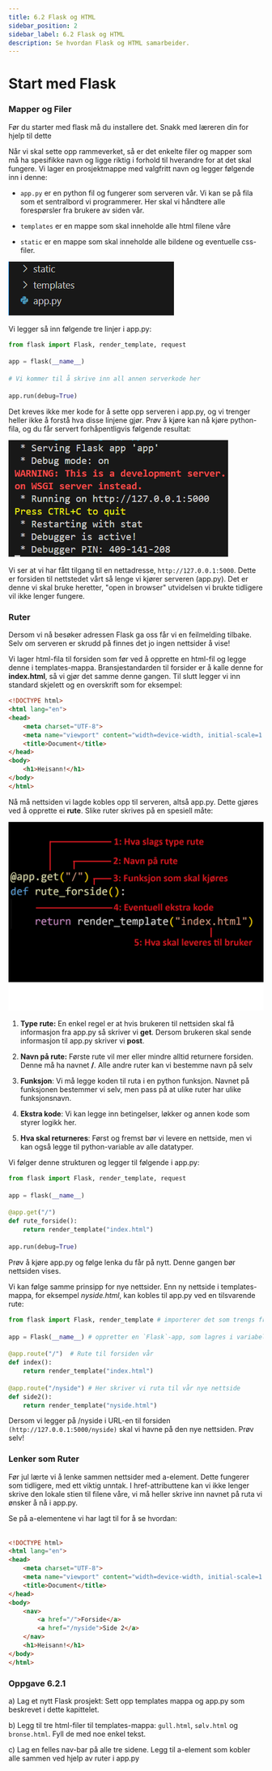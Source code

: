 ```yaml
---
title: 6.2 Flask og HTML
sidebar_position: 2
sidebar_label: 6.2 Flask og HTML
description: Se hvordan Flask og HTML samarbeider.
---
```


# Start med Flask

### Mapper og Filer

Før du starter med flask må du installere det. Snakk med læreren din for hjelp til dette

Når vi skal sette opp rammeverket, så er det enkelte filer og mapper som må ha spesifikke navn og ligge riktig i forhold til hverandre for at det skal fungere. Vi lager en prosjektmappe med valgfritt navn og legger følgende inn i denne:

- `app.py` er en python fil og fungerer som serveren vår. Vi kan se på fila som et sentralbord vi programmerer. Her skal vi håndtere alle forespørsler fra brukere av siden vår.

- `templates` er en mappe som skal inneholde alle html filene våre

- `static` er en mappe som skal inneholde alle bildene og eventuelle css-filer.


![Fil og mappestruktur](./bilder/struktur.png)

 Vi legger så inn følgende tre linjer i app.py:

```python
from flask import Flask, render_template, request

app = flask(__name__)

# Vi kommer til å skrive inn all annen serverkode her

app.run(debug=True)

```

Det kreves ikke mer kode for å sette opp serveren i app.py, og vi trenger heller ikke å forstå hva disse linjene gjør. Prøv å kjøre kan nå kjøre python-fila, og du får servert forhåpentligvis følgende resultat:

![Flask kjøres](./bilder/flask_server.png)

Vi ser at vi har fått tilgang til en nettadresse, `http://127.0.0.1:5000`. Dette er forsiden til nettstedet vårt så lenge vi kjører serveren (app.py). Det er denne vi skal bruke heretter, "open in browser" utvidelsen vi brukte tidligere vil ikke lenger fungere. 



### Ruter

Dersom vi nå besøker adressen Flask ga oss får vi en feilmelding tilbake. Selv om serveren er skrudd på finnes det jo ingen nettsider å vise!

Vi lager html-fila til forsiden som før ved å opprette en html-fil og legge denne i templates-mappa. Bransjestandarden til forsider er å kalle denne for **index.html**, så vi gjør det samme denne gangen. Til slutt legger vi inn standard skjelett og en overskrift som for eksempel:

```html
<!DOCTYPE html>
<html lang="en">
<head>
    <meta charset="UTF-8">
    <meta name="viewport" content="width=device-width, initial-scale=1.0">
    <title>Document</title>
</head>
<body>
    <h1>Heisann!</h1>
</body>
</html>
```
Nå må nettsiden vi lagde kobles opp til serveren, altså app.py. Dette gjøres ved å opprette ei **rute**. Slike ruter skrives på en spesiell måte:

![flask-rute](./bilder/rute.png)

1. **Type rute:** En enkel regel er at hvis brukeren til nettsiden skal få informasjon fra app.py så skriver vi **get**. Dersom brukeren skal sende informasjon til app.py skriver vi **post**.

2. **Navn på rute:** Første rute vil mer eller mindre alltid returnere forsiden. Denne må ha navnet **/**. Alle andre ruter kan vi bestemme navn på selv

3. **Funksjon**: Vi må legge koden til ruta i en python funksjon. Navnet på funksjonen bestemmer vi selv, men pass på at ulike ruter har ulike funksjonsnavn.

4. **Ekstra kode**: Vi kan legge inn betingelser, løkker og annen kode som styrer logikk her.

5. **Hva skal returneres**: Først og fremst bør vi levere en nettside, men vi kan også legge til python-variable av alle datatyper.

Vi følger denne strukturen og legger til følgende i app.py:

```python
from flask import Flask, render_template, request

app = flask(__name__)

@app.get("/") 
def rute_forside():
    return render_template("index.html")

app.run(debug=True)
```
Prøv å kjøre app.py og følge lenka du får på nytt. Denne gangen bør nettsiden vises.

Vi kan følge samme prinsipp for nye nettsider. Enn ny nettside i templates-mappa, for eksempel *nyside.html*, kan kobles til app.py ved en tilsvarende rute:

```python
from flask import Flask, render_template # importerer det som trengs fra Flask-biblioteket

app = Flask(__name__) # oppretter en `Flask`-app, som lagres i variabelen `app`

@app.route("/")  # Rute til forsiden vår
def index(): 
    return render_template("index.html") 

@app.route("/nyside") # Her skriver vi ruta til vår nye nettside
def side2():
    return render_template("nyside.html")
```

Dersom vi legger på /nyside i URL-en til forsiden `(http://127.0.0.1:5000/nyside)` skal vi havne på den nye nettsiden. Prøv selv!

### Lenker som Ruter

Før jul lærte vi å lenke sammen nettsider med a-element. Dette fungerer som tidligere, med ett viktig unntak. I href-attributtene kan vi ikke lenger skrive den lokale stien til filene våre, vi må heller skrive inn navnet på ruta vi ønsker å nå i app.py.

Se på a-elementene vi har lagt til for å se hvordan:

```html

<!DOCTYPE html>
<html lang="en">
<head>
    <meta charset="UTF-8">
    <meta name="viewport" content="width=device-width, initial-scale=1.0">
    <title>Document</title>
</head>
<body>
    <nav>
        <a href="/">Forside</a>
        <a href="/nyside">Side 2</a>
    </nav>
    <h1>Heisann!</h1>
</body>
</html>
```


### Oppgave 6.2.1

a) Lag et nytt Flask prosjekt: Sett opp templates mappa og app.py som beskrevet i dette kapittelet.

b) Legg til tre html-filer til templates-mappa: `gull.html`, `sølv.html` og `bronse.html`. Fyll de med noe enkel tekst.

c) Lag en felles nav-bar på alle tre sidene. Legg til a-element som kobler alle sammen ved hjelp av ruter i app.py 

